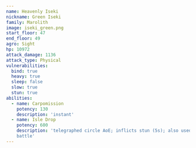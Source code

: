 ```yaml
---
name: Heavenly Iseki
nickname: Green Iseki
family: Marolith
image: iseki_green.png
start_floor: 47
end_floor: 49
agro: Sight
hp: 10972
attack_damage: 1136
attack_type: Physical
vulnerabilities:
  bind: true
  heavy: true
  sleep: false
  slow: true
  stun: true
abilities:
  - name: Carpomission
    potency: 130
    description: 'instant'
  - name: Isle Drop
    potency: 600
    description: 'telegraphed circle AoE; inflicts stun (5s); also used out of
    battle'
---
```

